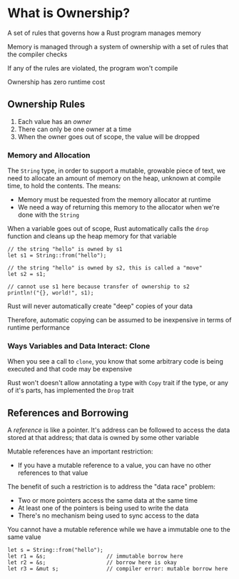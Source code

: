 # What is Ownership?

A set of rules that governs how a Rust program manages memory

Memory is managed through a system of ownership with a set of rules
that the compiler checks

If any of the rules are violated, the program won't compile

Ownership has zero runtime cost


## Ownership Rules

1. Each value has an _owner_
2. There can only be one owner at a time
3. When the owner goes out of scope, the value will be dropped

### Memory and Allocation

The `String` type, in order to support a mutable, growable piece of text, we
need to allocate an amount of memory on the heap, unknown at compile time, to
hold the contents. The means:
- Memory must be requested from the memory allocator at runtime
- We need a way of returning this memory to the allocator when we're done with
the `String`

When a variable goes out of scope, Rust automatically calls the `drop` function
and cleans up the heap memory for that variable

```
// the string "hello" is owned by s1
let s1 = String::from("hello");

// the string "hello" is owned by s2, this is called a "move"
let s2 = s1;

// cannot use s1 here because transfer of ownership to s2
println!("{}, world!", s1);
```

Rust will never automatically create "deep" copies of your data 

Therefore, automatic copying can be assumed to be inexpensive in terms
of runtime performance

### Ways Variables and Data Interact: Clone

When you see a call to `clone`, you know that some arbitrary code is being
executed and that code may be expensive

Rust won't doesn't allow annotating a type with `Copy` trait if the type, or any
of it's parts, has implemented the `Drop` trait

## References and Borrowing

A _reference_ is like a pointer. It's address can be followed to access
the data stored at that address; that data is owned by some other variable

Mutable references have an important restriction:
- If you have a mutable reference to a value, you can have no other references
  to that value

The benefit of such a restriction is to address the "data race" problem:
- Two or more pointers access the same data at the same time
- At least one of the pointers is being used to write the data
- There's no mechanism being used to sync access to the data

You cannot have a mutable reference while we have a immutable one to the same value
```
let s = String::from("hello");
let r1 = &s;                   // immutable borrow here
let r2 = &s;                   // borrow here is okay
let r3 = &mut s;               // compiler error: mutable borrow here
```
